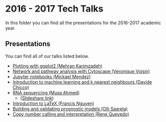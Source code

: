 ---
---
# 2016 - 2017 Tech Talks

In this folder you can find all the presentations for the 2016-2017 academic year.

## Presentations

You can find all of our talks listed below.

* [Plotting with ggplot2 (Mehran Karimzadeh)](https://docs.google.com/presentation/d/e/2PACX-1vTvcG4QneCQB8bpCzM0_FFbJaYnhQyDPTEOnD3ps1-K6yicR5KZ0K3g1apU-7PQTBsVC22HmYeKoyo1/pub)
* [Network and pathway analysis with Cytoscape (Veronique Voisin)](https://docs.google.com/presentation/d/e/2PACX-1vSrp7tgQLqgNhlwHJzNbfkdApyhaQv77SOP3Nq_nVnJK_z9XChpwyYp0H3uItNWrnDlPliCQzAf85yw/pub)
* [Jupyter notebooks (Mickael Mendez)](https://github.com/MBP-Tech-Talks/2017-01-20_mbp)
* [Introduction to machine learning and k nearest neighbours (Davide Chicco)](./intro-to-ml-knn_davide-chicco.pdf)
* [RNA sequencing (Musa Ahmed)](./rna-seq_musa-ahmed.pdf)
  * ([Slideshare link](https://www.slideshare.net/secret/FZT5Oel4KfA42H))
* [Introduction to LaTeX (Francis Nguyen)](./intro-latex_francis-nguyen.pdf)
* [Building and validating prognostic models (Olli Saarela)](./prognostic-modeling_olli-saarela.pdf)
* [Copy number calling and interpretation (Rene Quevedo)](https://docs.google.com/presentation/d/e/2PACX-1vTYvvBY7yFHJ4HrxN2sJH9Fy2yflgZb0shPR5WdlPDgX284Bm35Tokdf-mtz8F_hOxhXccOBMXvFyYb/pub)
